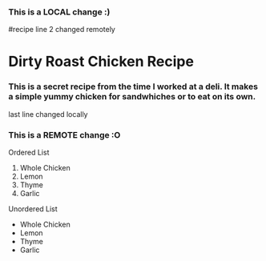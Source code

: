 ### This is a LOCAL change :)
#recipe 
line 2 changed remotely
# Dirty Roast Chicken Recipe 
### This is a secret recipe from the time I worked at a deli. It makes a simple yummy chicken for sandwhiches or to eat on its own.
last line changed locally
### This is a REMOTE change :O

Ordered List

1. Whole Chicken
2. Lemon
3. Thyme
4. Garlic


Unordered List

- Whole Chicken
- Lemon
- Thyme
- Garlic
 